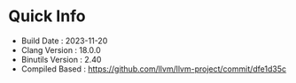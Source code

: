# Quick Info
* Build Date : 2023-11-20
* Clang Version : 18.0.0
* Binutils Version : 2.40
* Compiled Based : https://github.com/llvm/llvm-project/commit/dfe1d35c
